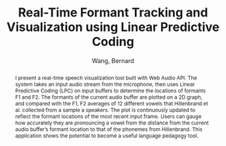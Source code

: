 ---
title: "Real-Time Formant Tracking and Visualization using Linear Predictive Coding"
abstract: "I present a real-time speech visualization tool built with Web Audio API. The system takes an input audio stream from the microphone, then uses Linear Predictive Coding (LPC) on input buffers to determine the locations of formants F1 and F2. The formants of the current audio buffer are plotted on a 2D graph, and compared with the F1, F2 averages of 12 different vowels that Hillenbrand et al. collected from a sample a speakers.  The plot is continuously updated to reflect the formant locations of the most recent input frame.  Users can gauge how accurately they are pronouncing a vowel from the distance from the current audio buffer’s formant location to that of the phonemes from Hillenbrand.  This application shows the potential to become a useful language pedagogy tool."
address: "Trondheim"
booktitle: "Proceedings of the International Web Audio Conference 2019"
editor: "Xambó, Anna and Martín, Sara R. and Roma, Gerard"
month: "December"
publisher: "NTNU"
series: "WAC'19"
pages: ""
ID: "28"
author: "Wang, Bernard"
webAuthor: "Bernard Wang"
track: "Demo"
year: "2019"
tags: year2019
media: ""
pdflink: "/_data/papers/pdf/2019/2019_28.pdf"
ISSN: "2663-5844"
---